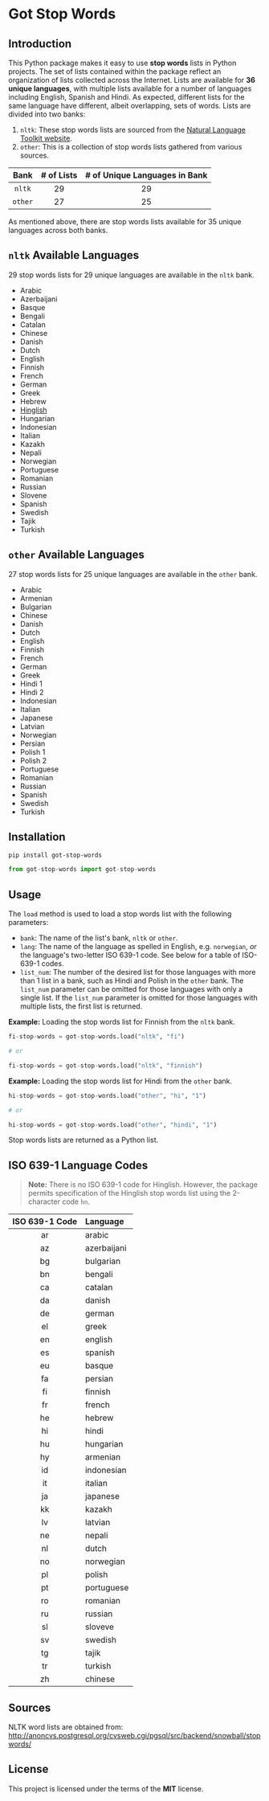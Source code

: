 # Got Stop Words

## Introduction

This Python package makes it easy to use **stop words** lists in Python projects. The set of lists contained within the package reflect an organization of lists collected across the Internet. Lists are available for **36 unique languages**, with multiple lists available for a number of languages including English, Spanish and Hindi. As expected, different lists for the same language have different, albeit overlapping, sets of words. Lists are divided into two banks:

1. `nltk`: These stop words lists are sourced from the [Natural Language Toolkit website](https://www.nltk.org/).
2. `other`: This is a collection of stop words lists gathered from various sources.

| Bank | # of Lists | # of Unique Languages in Bank |
| :---: | :---: | :---: |
| `nltk` | 29 | 29 |
| `other` | 27 | 25 |

As mentioned above, there are stop words lists available for 35 unique languages across both banks.

## `nltk` Available Languages

29 stop words lists for 29 unique languages are available in the `nltk` bank.

* Arabic
* Azerbaijani
* Basque
* Bengali
* Catalan
* Chinese
* Danish
* Dutch
* English
* Finnish
* French
* German
* Greek
* Hebrew
* [Hinglish](https://en.wikipedia.org/wiki/Hinglish)
* Hungarian
* Indonesian
* Italian
* Kazakh
* Nepali
* Norwegian
* Portuguese
* Romanian
* Russian
* Slovene
* Spanish
* Swedish
* Tajik
* Turkish

## `other` Available Languages

27 stop words lists for 25 unique languages are available in the `other` bank.

* Arabic
* Armenian
* Bulgarian
* Chinese
* Danish
* Dutch
* English
* Finnish
* French
* German
* Greek
* Hindi 1
* Hindi 2
* Indonesian
* Italian
* Japanese
* Latvian
* Norwegian
* Persian
* Polish 1
* Polish 2
* Portuguese
* Romanian
* Russian
* Spanish
* Swedish
* Turkish

## Installation

```
pip install got-stop-words
```

```python
from got-stop-words import got-stop-words
```

## Usage

The `load` method is used to load a stop words list with the following parameters:

* `bank`: The name of the list's bank, `nltk` or `other`.
* `lang`: The name of the language as spelled in English, e.g. `norwegian`, *or* the language's two-letter ISO 639-1 code. See below for a table of ISO-639-1 codes.
* `list_num`: The number of the desired list for those languages with more than 1 list in a bank, such as Hindi and Polish in the `other` bank. The `list_num` parameter can be omitted for those languages with only a single list. If the `list_num` parameter is omitted for those languages with multiple lists, the first list is returned.

**Example:** Loading the stop words list for Finnish from the `nltk` bank.

```python
fi-stop-words = got-stop-words.load("nltk", "fi")

# or

fi-stop-words = got-stop-words.load("nltk", "finnish")
```

**Example:** Loading the stop words list for Hindi from the `other` bank.

```python
hi-stop-words = got-stop-words.load("other", "hi", "1")

# or

hi-stop-words = got-stop-words.load("other", "hindi", "1")
```

Stop words lists are returned as a Python list.


## ISO 639-1 Language Codes

> **Note:** There is no ISO 639-1 code for Hinglish. However, the package permits specification of the Hinglish stop words list using the 2-character code `hn`.

| ISO 639-1 Code | Language |
| :---: | :--- |
| ar | arabic |
| az | azerbaijani |
| bg | bulgarian |
| bn | bengali |
| ca | catalan |
| da | danish |
| de | german |
| el | greek |
| en | english |
| es | spanish |
| eu | basque |
| fa | persian |
| fi | finnish |
| fr | french |
| he | hebrew |
| hi | hindi |
| hu | hungarian |
| hy | armenian |
| id | indonesian |
| it | italian |
| ja | japanese |
| kk | kazakh |
| lv | latvian |
| ne | nepali |
| nl | dutch |
| no | norwegian |
| pl | polish |
| pt | portuguese |
| ro | romanian |
| ru | russian |
| sl | sloveve |
| sv | swedish |
| tg | tajik |
| tr | turkish |
| zh | chinese |

## Sources

NLTK word lists are obtained from: http://anoncvs.postgresql.org/cvsweb.cgi/pgsql/src/backend/snowball/stopwords/

## License

This project is licensed under the terms of the **MIT** license.